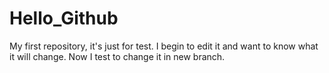 # Hello_Github
My first repository, it's just for test.
I begin to edit it and want to know what it will change.
Now I test to change it in new branch.

